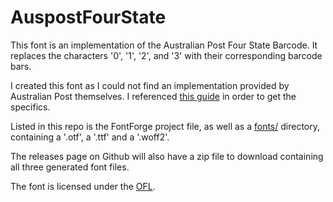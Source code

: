 # AuspostFourState
This font is an implementation of the Australian Post Four State Barcode.
It replaces the characters '0', '1', '2', and '3' with their corresponding barcode bars.

I created this font as I could not find an implementation provided by Australian Post themselves.
I referenced [this guide](https://auspost.com.au/content/dam/auspost_corp/media/documents/customer-barcode-technical-specifications-aug2012.pdf) in order to get the specifics.

Listed in this repo is the FontForge project file, as well as a [fonts/](fonts/) directory, containing a '.otf', a '.ttf' and a '.woff2'.

The releases page on Github will also have a zip file to download containing all three generated font files.

The font is licensed under the [OFL](OFL.md).